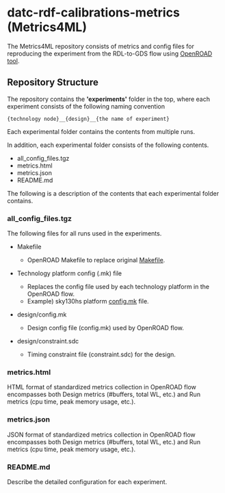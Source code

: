 # datc-rdf-calibrations-metrics (Metrics4ML)
The Metrics4ML repository consists of metrics and config files for reproducing the experiment from the RDL-to-GDS flow using [OpenROAD tool](https://github.com/The-OpenROAD-Project).

## Repository Structure
The repository contains the **'experiments'** folder in the top, where each experiment consists of the following naming convention
```
{technology node}__{design}__{the name of experiment}
```
Each experimental folder contains the contents from multiple runs.

In addition, each experimental folder consists of the following contents.
- all_config_files.tgz
- metrics.html
- metrics.json
- README.md


The following is a description of the contents that each experimental folder contains.
### all_config_files.tgz
The following files for all runs used in the experiments.
- Makefile
  - OpenROAD Makefile to replace original [Makefile](https://github.com/The-OpenROAD-Project/OpenROAD-flow-scripts/blob/master/flow/Makefile).

- Technology platform config (.mk) file
  - Replaces the config file used by each technology platform in the OpenROAD flow.
  - Example) sky130hs platform [config.mk](https://github.com/The-OpenROAD-Project/OpenROAD-flow-scripts/blob/master/flow/platforms/sky130hs/config.mk) file.

- design/config.mk
  - Design config file (config.mk) used by OpenROAD flow.

- design/constraint.sdc
  - Timing constraint file (constraint.sdc) for the design.

### metrics.html
HTML format of standardized metrics collection in OpenROAD flow encompasses both Design metrics (#buffers, total WL, etc.) and Run metrics (cpu time, peak memory usage, etc.).

### metrics.json
JSON format of standardized metrics collection in OpenROAD flow encompasses both Design metrics (#buffers, total WL, etc.) and Run metrics (cpu time, peak memory usage, etc.).

### README.md
Describe the detailed configuration for each experiment.



